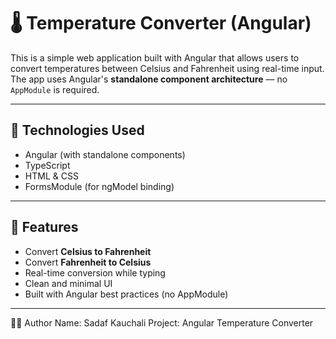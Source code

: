 # 🌡️ Temperature Converter (Angular)

This is a simple web application built with Angular that allows users to convert temperatures between Celsius and Fahrenheit using real-time input. The app uses Angular's **standalone component architecture** — no `AppModule` is required.

---

## 🔧 Technologies Used

- Angular (with standalone components)
- TypeScript
- HTML & CSS
- FormsModule (for ngModel binding)

---

## 📌 Features

- Convert **Celsius to Fahrenheit**
- Convert **Fahrenheit to Celsius**
- Real-time conversion while typing
- Clean and minimal UI
- Built with Angular best practices (no AppModule)

---

🙋‍♂️ Author
Name: Sadaf Kauchali
Project: Angular Temperature Converter
